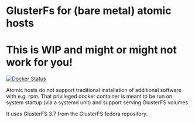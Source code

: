 # GlusterFs for (bare metal) atomic hosts

# This is WIP and might or might not work for you!

[![Docker
Status](https://dockeri.co/image/ibotty/atomic-gluster-server)](https://registry.hub.docker.com/u/ibotty/atomic-gluster-server/)

Atomic hosts do not support traditional installation of additional software
with e.g. rpm. That privileged docker container is meant to be run on system
startup (via a systemd unit) and support serving GlusterFS volumes.

It uses GlusterFS 3.7 from the GlusterFS fedora repository.


